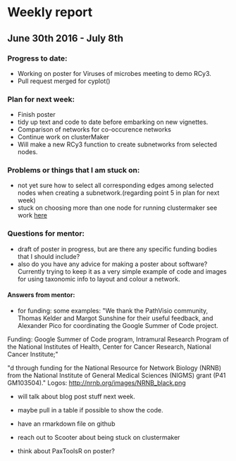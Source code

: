 # Weekly report

## June 30th 2016 - July 8th

### Progress to date:

- Working on poster for Viruses of microbes meeting to demo RCy3.
- Pull request merged for cyplot()

### Plan for next week: 

- Finish poster
- tidy up text and code to date before embarking on new vignettes. 
- Comparison of networks for co-occurence networks
- Continue work on clusterMaker
- Will make a new RCy3 function to create subnetworks from selected nodes. 

### Problems or things that I am stuck on:

- not yet sure how to select all corresponding edges among selected nodes when creating a subnetwork.(regarding point 5 in plan for next week)
- stuck on choosing more than one node for running clustermaker see work [here]( https://github.com/jooolia/gsoc_Rcy3_vignettes/blob/master/cluster_maker.Rmd)

### Questions for mentor:

- draft of poster in progress, but are there any specific funding bodies that I should include?
- also do you have any advice for making a poster about software? Currently trying to keep it as a very simple example of code and images for using taxonomic info to layout and colour a network. 

#### Answers from mentor:

- for funding: some examples:
 "We thank the PathVisio community, Thomas Kelder and Margot Sunshine for their useful feedback, and Alexander Pico for coordinating the Google Summer of Code project.

Funding: Google Summer of Code program, Intramural Research Program of the National Institutes of Health, Center for Cancer Research, National Cancer Institute;"

"d through funding for the National Resource for Network Biology (NRNB) from the National Institute of General Medical Sciences (NIGMS) grant (P41 GM103504)."
Logos: http://nrnb.org/images/NRNB_black.png

- will talk about blog post stuff next week. 

- maybe pull in a table if possible to show the code. 
- have an rmarkdown file on github
- reach out to Scooter about being stuck on clustermaker
- think about PaxToolsR on poster? 
